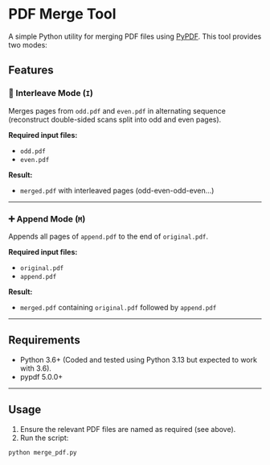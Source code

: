 # PDF Merge Tool

A simple Python utility for merging PDF files using [PyPDF](https://pypi.org/project/pypdf/). This tool provides two modes:

## Features

### 🔁 Interleave Mode (`I`)
Merges pages from `odd.pdf` and `even.pdf` in alternating sequence (reconstruct double-sided scans split into odd and even pages).

**Required input files:**
- `odd.pdf`
- `even.pdf`

**Result:**
- `merged.pdf` with interleaved pages (odd-even-odd-even...)

---

### ➕ Append Mode (`M`)
Appends all pages of `append.pdf` to the end of `original.pdf`.

**Required input files:**
- `original.pdf`
- `append.pdf`

**Result:**
- `merged.pdf` containing `original.pdf` followed by `append.pdf`

---

## Requirements
-  Python 3.6+ (Coded and tested using Python 3.13 but expected to work with 3.6).
-  pypdf 5.0.0+

---

## Usage
1. Ensure the relevant PDF files are named as required (see above).
2. Run the script:

```bash
python merge_pdf.py
